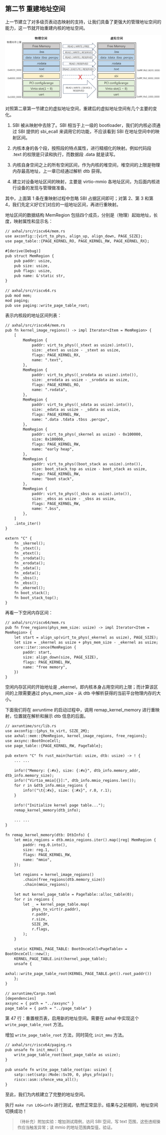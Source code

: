 ## 第二节 重建地址空间



上一节建立了对多级页表动态映射的支持，让我们具备了更强大的管理地址空间的能力，这一节就开始重建内核的地址空间。



<div style="text-align:center">
   <img src=".\img\地址空间重映射.png" alt="地址空间重映射" style="zoom:100%"/>
</div>


对照第二章第一节建立的虚拟地址空间，重建后的虚拟地址空间有几个主要的变化。

1. SBI 被从映射中去除了。SBI 相当于上一级的 bootloader，我们的内核必须通过 SBI 提供的 sbi_ecall 来调用它的功能，不应该看到 SBI 在地址空间中的映射区间。

2. 内核本身的各个段，按照段的特点属性，进行精细化的映射。例如代码段 .text 的权限是只读和执行，而数据段 .data 就是读写。

3. 内核自身空间之上的所有空闲区间，作为内核的堆空间，堆空间的上限是物理内存最高地址，上一章已经通过解析 dtb 获得。
4. 建立对设备地址区间的映射，主要是 virtio-mmio 各地址区间，为后面内核进行设备的发现与管理做准备。

其中，上面第 1 条在重映射过程中忽略 SBI 占据区间即可；对第 2、第 3 和第 4，我们先定义好它们对应的一组地址区间，再进行重映射。

地址区间的数据结构 MemRegion 包括四个成员，分别是（物理）起始地址，长度，映射属性和显示名：

```rust,editable
// axhal/src/riscv64/mem.rs
use axconfig::{virt_to_phys, align_up, align_down, PAGE_SIZE};
use page_table::{PAGE_KERNEL_RO, PAGE_KERNEL_RW, PAGE_KERNEL_RX};

#[derive(Debug)]
pub struct MemRegion {
    pub paddr: usize,
    pub size: usize,
    pub flags: usize,
    pub name: &'static str,
}

// axhal/src/riscv64.rs
pub mod mem;
mod paging;
pub use paging::write_page_table_root;
```

表示内核段的地址区间列表：

```rust,editable
// axhal/src/riscv64/mem.rs
pub fn kernel_image_regions() -> impl Iterator<Item = MemRegion> {
    [
        MemRegion {
            paddr: virt_to_phys((_stext as usize).into()),
            size: _etext as usize - _stext as usize,
            flags: PAGE_KERNEL_RX,
            name: ".text",
        },
        MemRegion {
            paddr: virt_to_phys((_srodata as usize).into()),
            size: _erodata as usize - _srodata as usize,
            flags: PAGE_KERNEL_RO,
            name: ".rodata",
        },
        MemRegion {
            paddr: virt_to_phys((_sdata as usize).into()),
            size: _edata as usize - _sdata as usize,
            flags: PAGE_KERNEL_RW,
            name: ".data .tdata .tbss .percpu",
        },
        MemRegion {
            paddr: virt_to_phys(_skernel as usize) - 0x100000,
            size: 0x100000,
            flags: PAGE_KERNEL_RW,
            name: "early heap",
        },
        MemRegion {
            paddr: virt_to_phys((boot_stack as usize).into()),
            size: boot_stack_top as usize - boot_stack as usize,
            flags: PAGE_KERNEL_RW,
            name: "boot stack",
        },
        MemRegion {
            paddr: virt_to_phys((_sbss as usize).into()),
            size: _ebss as usize - _sbss as usize,
            flags: PAGE_KERNEL_RW,
            name: ".bss",
        },
    ]
    .into_iter()
}

extern "C" {
    fn _skernel();
    fn _stext();
    fn _etext();
    fn _srodata();
    fn _erodata();
    fn _sdata();
    fn _edata();
    fn _sbss();
    fn _ebss();
    fn _ekernel();
    fn boot_stack();
    fn boot_stack_top();
}
```

再看一下空闲内存区间：

```rust,editable
// axhal/src/riscv64/mem.rs
pub fn free_regions(phys_mem_size: usize) -> impl Iterator<Item = MemRegion> {
    let start = align_up(virt_to_phys(_ekernel as usize), PAGE_SIZE);
    let size = _skernel as usize + phys_mem_size - _ekernel as usize;
    core::iter::once(MemRegion {
        paddr: start,
        size: align_down(size, PAGE_SIZE),
        flags: PAGE_KERNEL_RW,
        name: "free memory",
    })
}
```

空闲内存区间的开始地址是 _ekernel，即内核本身占用空间的上限；而计算该区间的上限需要通过 phys_mem_size - 从 dtb 中解析获得的当前平台物理内存的大小。

下面我们将在 axruntime 的启动过程中，调用 remap_kernel_memory 进行重映射，位置就在解析和展示 dtb 信息的后面。

```rust,editable
// axruntime/src/lib.rs
use axconfig::{phys_to_virt, SIZE_2M};
use axhal::mem::{MemRegion, kernel_image_regions, free_regions};
use axsync::BootOnceCell;
use page_table::{PAGE_KERNEL_RW, PageTable};

pub extern "C" fn rust_main(hartid: usize, dtb: usize) -> ! {
    ... ...
    
    info!("Memory: {:#x}, size: {:#x}", dtb_info.memory_addr, dtb_info.memory_size);
    info!("Virtio_mmio[{}]:", dtb_info.mmio_regions.len());
    for r in &dtb_info.mmio_regions {
        info!("\t{:#x}, size: {:#x}", r.0, r.1);
    }

    info!("Initialize kernel page table...");
    remap_kernel_memory(dtb_info);

	... ...
}

fn remap_kernel_memory(dtb: DtbInfo) {
    let mmio_regions = dtb.mmio_regions.iter().map(|reg| MemRegion {
        paddr: reg.0.into(),
        size: reg.1,
        flags: PAGE_KERNEL_RW,
        name: "mmio",
    });

    let regions = kernel_image_regions()
        .chain(free_regions(dtb.memory_size))
        .chain(mmio_regions);

    let mut kernel_page_table = PageTable::alloc_table(0);
    for r in regions {
        let _ = kernel_page_table.map(
            phys_to_virt(r.paddr),
            r.paddr,
            r.size,
            SIZE_2M,
            r.flags,
        );
    }

    static KERNEL_PAGE_TABLE: BootOnceCell<PageTable> = BootOnceCell::new();
    KERNEL_PAGE_TABLE.init(kernel_page_table);
    unsafe {
        axhal::write_page_table_root(KERNEL_PAGE_TABLE.get().root_paddr())
    };
}

// axruntime/Cargo.toml
[dependencies]
axsync = { path = "../axsync" }
page_table = { path = "../page_table" }
```

第 47 行：重置根页表，启用新的地址空间。需要在 axhal 中实现这个 `write_page_table_root` 方法。

增加 `write_page_table_root` 方法，同时简化 `init_mmu` 方法。

```rust,editable
// axhal/src/riscv64/paging.rs
pub unsafe fn init_mmu() {
    write_page_table_root(boot_page_table as usize);
}

pub unsafe fn write_page_table_root(pa: usize) {
    satp::set(satp::Mode::Sv39, 0, phys_pfn(pa));
    riscv::asm::sfence_vma_all();
}
```



至此，我们为内核建立了完整的地址空间。

执行 `make run LOG=info` 进行测试，依然正常显示，结果与之前相同，地址空间切换成功！

> <font size=2>（待补充）附加实验：增加测试用例，访问 SBI 空间，写 text 范围，这些违规操作应当触发异常；读 mmio 的地址范围典型值，验证。</font>







<script src="https://utteranc.es/client.js"
        repo="OSLearning365/blog-issues"
        issue-term="pathname"
        theme="github-light"
        crossorigin="anonymous"
        async>
</script>
